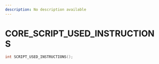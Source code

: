 ```yaml
---
description: No description available 
---
```


# CORE\_SCRIPT_USED_INSTRUCTIONS

```cpp
int SCRIPT_USED_INSTRUCTIONS();
```